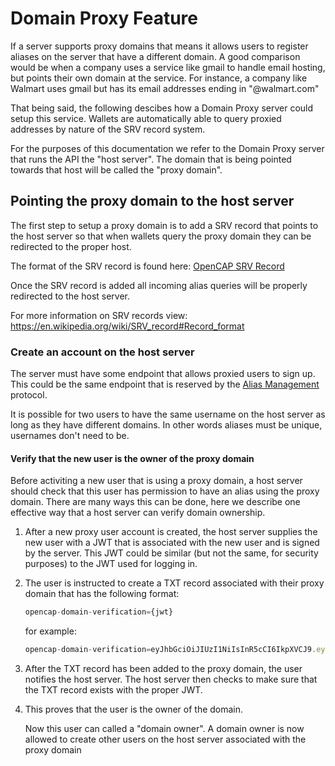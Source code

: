 # Domain Proxy Feature

If a server supports proxy domains that means it allows users to register aliases on the server that have a different domain. A good comparison would be when a company uses a service like gmail to handle email hosting, but points their own domain at the service. For instance, a company like Walmart uses gmail but has its email addresses ending in "@walmart.com"

That being said, the following descibes how a Domain Proxy server could setup this service. Wallets are automatically able to query proxied addresses by nature of the SRV record system.

For the purposes of this documentation we refer to the Domain Proxy server that runs the API the "host server". The domain that is being pointed towards that host will be called the "proxy domain".

## Pointing the proxy domain to the host server

The first step to setup a proxy domain is to add a SRV record that points to the host server so that when wallets query the proxy domain they can be redirected to the proper host.

The format of the SRV record is found here: [OpenCAP SRV Record](/SubProtocols/AddressQuery.md#1-a-srv-record-on-the-aliass-domain)

Once the SRV record is added all incoming alias queries will be properly redirected to the host server.

For more information on SRV records view: https://en.wikipedia.org/wiki/SRV_record#Record_format

### Create an account on the host server

The server must have some endpoint that allows proxied users to sign up. This could be the same endpoint that is reserved by the [Alias Management](/SubProtocols/AliasManagement.md) protocol.

It is possible for two users to have the same username on the host server as long as they have different domains. In other words aliases must be unique, usernames don't need to be.

#### Verify that the new user is the owner of the proxy domain

Before activiting a new user that is using a proxy domain, a host server should check that this user has permission to have an alias using the proxy domain. There are many ways this can be done, here we describe one effective way that a host server can verify domain ownership.

1. After a new proxy user account is created, the host server supplies the new user with a JWT that is associated with the new user and is signed by the server. This JWT could be similar (but not the same, for security purposes) to the JWT used for logging in.

2. The user is instructed to create a TXT record associated with their proxy domain that has the following format:

   ```javascript
   opencap-domain-verification={jwt}
   ```

   for example:

   ```javascript
   opencap-domain-verification=eyJhbGciOiJIUzI1NiIsInR5cCI6IkpXVCJ9.eyJ1c2VybmFtZSI6ImFsaWNlIiwiZG9tYWluIjoiZG9tYWluLnRsZCIsImlhdCI6MTUxNjIzOTAyMn0.KxyelSGuiSzBv2s6JlqbFU3kxgODsg1fm7AgrRFDE;
   ```

3. After the TXT record has been added to the proxy domain, the user notifies the host server. The host server then checks to make sure that the TXT record exists with the proper JWT.

4. This proves that the user is the owner of the domain.

   Now this user can called a "domain owner". A domain owner is now allowed to create other users on the host server associated with the proxy domain
